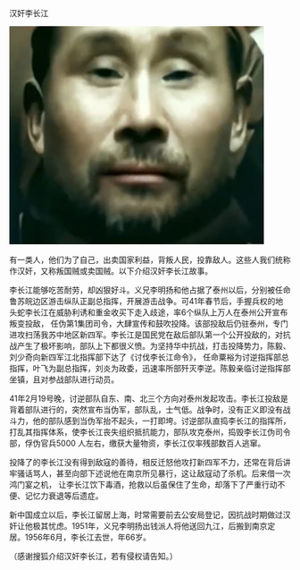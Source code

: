 汉奸李长江


![汉奸李长江](https://github.com/ywangnccu/ywang/blob/main/images/betrayer.jpg)

有一类人，他们为了自己，出卖国家利益，背叛人民，投靠敌人。这些人我们统称作汉奸，又称叛国贼或卖国贼。以下介绍汉奸李长江故事。

李长江能够吃苦耐劳，却凶狠好斗。义兄李明扬和他占据了泰州以后，分别被任命鲁苏皖边区游击纵队正副总指挥，开展游击战争。可41年春节后，手握兵权的地头蛇李长江在威胁利诱和重金收买下走入歧途，率6个纵队上万人在泰州公开宣布叛变投敌，
任伪第1集团司令，大肆宣传和鼓吹投降。该部投敌后仍驻泰州，专门进攻扫荡我苏中地区新四军。李长江是国民党在敌后部队第一个公开投敌的，对抗战产生了极坏影响，部队上下都很义愤。为坚持华中抗战，打击投降势力，陈毅、刘少奇向新四军江北指挥部下达了《讨伐李长江命令》，
任命粟裕为讨逆指挥部总指挥，叶飞为副总指挥，刘炎为政委，迅速率所部歼灭李逆。陈毅亲临讨逆指挥部坐镇，且对参战部队进行动员。

41年2月19号晚，讨逆部队自东、南、北三个方向对泰州发起攻击。李长江投敌是背着部队进行的，突然宣布当伪军，部队乱，士气低。战争时，没有正义即没有战斗力，他的部队感到当伪军抬不起头，一打即垮。讨逆部队直捣李长江的指挥所，
打乱其指挥体系，使李长江丧失组织抵抗能力，部队攻克泰州，捣毁李长江伪司令部，俘伪官兵5000 人左右，缴获大量物资，李长江仅率残部数百人逃窜。

投降了的李长江没有得到敌寇的善待，相反迁怒他攻打新四军不力，还常在背后讲牢骚话骂人，甚至向部下述说他在南京所见暴行，这让敌寇动了杀机。后来借一次鸿门宴之机，
让李长江饮下毒酒，抢救以后虽保住了生命，却落下了严重行动不便、记忆力衰退等后遗症。

新中国成立以后，李长江留居上海，时常需要前去公安局登记，因抗战时期做过汉奸让他极其忧虑。1951年，义兄李明扬出钱派人将他送回九江，后搬到南京定居。1956年6月，李长江去世，年66岁。


（感谢搜狐介绍汉奸李长江，若有侵权请告知。）
